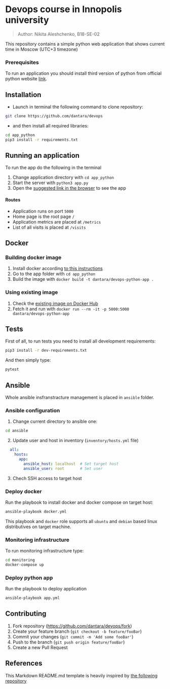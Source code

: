 # Devops course in Innopolis university
> Author: Nikita Aleshchenko, B18-SE-02

This repository contains a simple python web application that shows current time in Moscow (UTC+3 timezone)

### Prerequisites

To run an application you should install third version of python from official python website [link](https://www.python.org/downloads/).

## Installation

* Launch in terminal the following command to clone repository:

```sh
git clone https://github.com/dantara/devops
```

* and then install all required libraries:
```sh
cd app_python
pip3 install -r requirements.txt
```

## Running an application

To run the app do the following in the terminal
1. Change application directory with `cd app_python`
3. Start the server with `python3 app.py`
4. Open the [suggested link in the browser](http://127.0.0.1:5000/) to see the app

#### Routes
- Application runs on port `5000`
- Home page is the root page `/`
- Application metrics are placed at `/metrics`
- List of all visits is placed at `/visits`

## Docker

### Building docker image

1. Install docker according [to this instructions](https://docs.docker.com/engine/install/)
2. Go to the app folder with `cd app_python`
3. Build the image with `docker build -t dantara/devops-python-app .`

### Using existing image

1. Check the [existing image on Docker Hub](https://hub.docker.com/r/dantara/devops-python-app)
2. Fetch it and run with `docker run --rm -it -p 5000:5000 dantara/devops-python-app`

## Tests

First of all, to run tests you need to install all development requirements:
```sh
pip3 install -r dev-requirements.txt
```

And then simply type:
```sh
pytest
```


## Ansible

Whole ansible insfranstracture management is placed in `ansible` folder.

### Ansible configuration

1. Change current directory to ansible one:

``` sh
cd ansible
```

2. Update user and host in inventory (`inventory/hosts.yml` file)

``` yaml
  all:
    hosts:
      app:
        ansible_host: localhost  # Set target host
        ansible_user: root       # Set user
```

3. Chech SSH access to target host

### Deploy docker

Run the playbook to install docker and docker compose on target host:

``` sh
ansible-playbook docker.yml
```

This playbook and `docker` role supports all `ubuntu` and `debian` based linux distributives on target machine. 

### Monitoring infrastructure
To run monitoring infrastructure type:
``` sh
cd monitoring
docker-compose up
```

### Deploy python app

Run the playbook to deploy application

``` sh
ansible-playbook app.yml
```

## Contributing

1. Fork repository (<https://github.com/dantara/devops/fork>)
2. Create your feature branch (`git checkout -b feature/fooBar`)
3. Commit your changes (`git commit -m 'Add some fooBar'`)
4. Push to the branch (`git push origin feature/fooBar`)
5. Create a new Pull Request

## References 

This Markdown README.md template is heavily inspired by
[the following repository](https://github.com/dbader/readme-template/blob/master/README.md)
